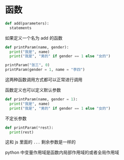 # 函数



```python
def add(parameters):
  statements
```

如果定义一个名为 add 的函数

```python
def printParam(name, gender):
  print("我是", name)
  print("我是", "男的" if gender == 1 else "女的")

printParam("张三", 0)
printParam(gender = 1, name = "李四")
```

这两种函数调用方式都可以正常进行调用

函数定义也可以定义默认参数

```python
def printParam(name, gender = 1):
  print("我是", name)
  print("我是", "男的" if gender == 1 else "女的")
```

不定长参数

```python
def printParam(*rest):
  print(rest)
```

这和 js 里面的 `...` 剩余参数是一样的

python 中变量作用域是函数内局部作用域的或者全局作用域